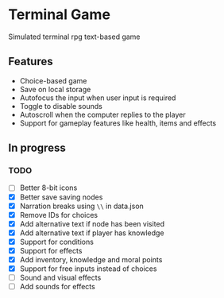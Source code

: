 # Terminal Game

Simulated terminal rpg text-based game

## Features

- Choice-based game
- Save on local storage
- Autofocus the input when user input is required
- Toggle to disable sounds
- Autoscroll when the computer replies to the player
- Support for gameplay features like health, items and effects

## In progress

### TODO

- [ ] Better 8-bit icons
- [x] Better save saving nodes
- [x] Narration breaks using `\\` in data.json
- [x] Remove IDs for choices
- [x] Add alternative text if node has been visited
- [x] Add alternative text if player has knowledge
- [x] Support for conditions
- [x] Support for effects
- [x] Add inventory, knowledge and moral points
- [x] Support for free inputs instead of choices
- [ ] Sound and visual effects
- [ ] Add sounds for effects
